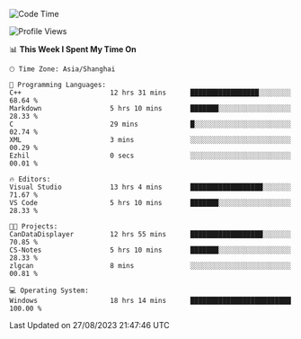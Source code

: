 <!--START_SECTION:waka-->
![Code Time](http://img.shields.io/badge/Code%20Time-1%2C196%20hrs%2018%20mins-blue)

![Profile Views](http://img.shields.io/badge/Profile%20Views-1-blue)

📊 **This Week I Spent My Time On** 

```text
🕑︎ Time Zone: Asia/Shanghai

💬 Programming Languages: 
C++                      12 hrs 31 mins      █████████████████░░░░░░░░   68.64 % 
Markdown                 5 hrs 10 mins       ███████░░░░░░░░░░░░░░░░░░   28.33 % 
C                        29 mins             █░░░░░░░░░░░░░░░░░░░░░░░░   02.74 % 
XML                      3 mins              ░░░░░░░░░░░░░░░░░░░░░░░░░   00.29 % 
Ezhil                    0 secs              ░░░░░░░░░░░░░░░░░░░░░░░░░   00.01 % 

🔥 Editors: 
Visual Studio            13 hrs 4 mins       ██████████████████░░░░░░░   71.67 % 
VS Code                  5 hrs 10 mins       ███████░░░░░░░░░░░░░░░░░░   28.33 % 

🐱‍💻 Projects: 
CanDataDisplayer         12 hrs 55 mins      ██████████████████░░░░░░░   70.85 % 
CS-Notes                 5 hrs 10 mins       ███████░░░░░░░░░░░░░░░░░░   28.33 % 
zlgcan                   8 mins              ░░░░░░░░░░░░░░░░░░░░░░░░░   00.81 % 

💻 Operating System: 
Windows                  18 hrs 14 mins      █████████████████████████   100.00 % 
```


 Last Updated on 27/08/2023 21:47:46 UTC
<!--END_SECTION:waka-->